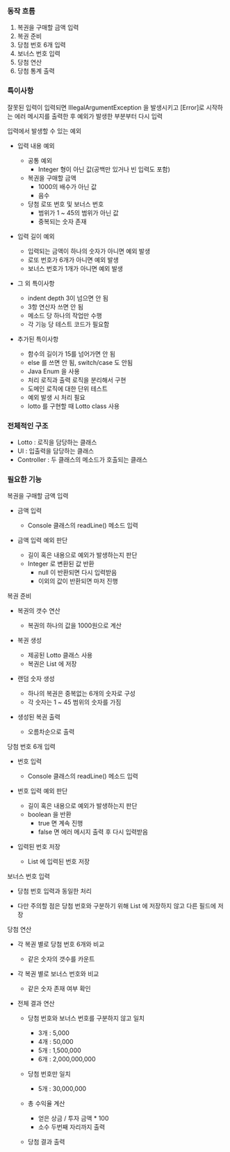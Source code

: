 
### 동작 흐름
1. 복권을 구매할 금액 입력
2. 복권 준비
3. 당첨 번호 6개 입력
4. 보너스 번호 입력
5. 당첨 연산
6. 당첨 통계 출력



### 특이사항
잘못된 입력이 입력되면 IllegalArgumentException 을 발생시키고 
[Error]로 시작하는 에러 메시지를 출력한 후 예외가 발생한 부분부터 다시 입력

입력에서 발생할 수 있는 예외
- 입력 내용 예외
  - 공통 예외
    - Integer 형이 아닌 값(공백만 있거나 빈 입력도 포함)
  - 복권을 구매할 금액
    - 1000의 배수가 아닌 값
    - 음수
  - 당첨 로또 번호 및 보너스 번호
    - 범위가 1 ~ 45의 범위가 아닌 값
    - 중복되는 숫자 존재
       
 
- 입력 길이 예외
  - 입력되는 금액이 하나의 숫자가 아니면 예외 발생
  - 로또 번호가 6개가 아니면 예외 발생
  - 보너스 번호가 1개가 아니면 예외 발생


- 그 외 특이사항
  - indent depth 3이 넘으면 안 됨
  - 3항 연산자 쓰면 안 됨
  - 메소드 당 하나의 작업만 수행
  - 각 기능 당 테스트 코드가 필요함


- 추가된 특이사항
  - 함수의 길이가 15를 넘어가면 안 됨
  - else 를 쓰면 안 됨, switch/case 도 안됨
  - Java Enum 을 사용
  - 처리 로직과 출력 로직을 분리해서 구현
  - 도메인 로직에 대한 단위 테스트
  - 예외 발생 시 처리 필요
  - lotto 를 구현할 때 Lotto class 사용


### 전체적인 구조
- Lotto : 로직을 담당하는 클래스
- UI : 입출력을 담당하는 클래스
- Controller : 두 클래스의 메소드가 호출되는 클래스


### 필요한 기능
복권을 구매할 금액 입력
- 금액 입력
  - Console 클래스의 readLine() 메소드 입력

- 금액 입력 예외 판단
  - 길이 혹은 내용으로 예외가 발생하는지 판단
  - Integer 로 변환된 값 반환
    - null 이 반환되면 다시 입력받음
    - 이외의 값이 반환되면 마저 진행


복권 준비
- 복권의 갯수 연산
  - 복권의 하나의 값을 1000원으로 계산

- 복권 생성
  - 제공된 Lotto 클래스 사용
  - 복권은 List 에 저장

- 랜덤 숫자 생성
  - 하나의 복권은 중복없는 6개의 숫자로 구성
  - 각 숫자는 1 ~ 45 범위의 숫자를 가짐

- 생성된 복권 출력
  - 오름차순으로 출력

  

당첨 번호 6개 입력
- 번호 입력
  - Console 클래스의 readLine() 메소드 입력

- 번호 입력 예외 판단
  - 길이 혹은 내용으로 예외가 발생하는지 판단
  - boolean 을 반환
    - true 면 계속 진행
    - false 면 에러 메시지 출력 후 다시 입력받음

- 입력된 번호 저장
  - List 에 입력된 번호 저장


보너스 번호 입력
- 당첨 번호 입력과 동일한 처리

- 다만 주의할 점은 당첨 번호와 구분하기 위해 List 에 저장하지 않고 다른 필드에 저장


당첨 연산
- 각 복권 별로 당첨 번호 6개와 비교
  - 같은 숫자의 갯수를 카운트

- 각 복권 별로 보너스 번호와 비교
  - 같은 숫자 존재 여부 확인

- 전체 결과 연산
  - 당첨 번호와 보너스 번호를 구분하지 않고 일치
    - 3개 : 5,000
    - 4개 : 50,000
    - 5개 : 1,500,000
    - 6개 : 2,000,000,000

  - 당첨 번호만 일치
    - 5개 : 30,000,000
    
  - 총 수익율 계산
    - 얻은 상금 / 투자 금액 * 100
    - 소수 두번째 자리까지 출력
    
  - 당첨 결과 출력
